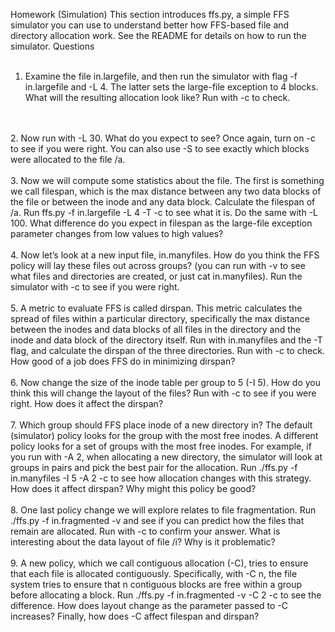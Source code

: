 Homework (Simulation)
This section introduces ffs.py, a simple FFS simulator you can use
to understand better how FFS-based file and directory allocation work.
See the README for details on how to run the simulator.
Questions
<br/>
<br/>
1. Examine the file in.largefile, and then run the simulator with flag -f
in.largefile and -L 4. The latter sets the large-file exception to 4 blocks.
What will the resulting allocation look like? Run with -c to check.

<br/>
<br/>
2. Now run with -L 30. What do you expect to see? Once again, turn on -c
to see if you were right. You can also use -S to see exactly which blocks
were allocated to the file /a.

<br/>
<br/>
3. Now we will compute some statistics about the file. The first is something
we call filespan, which is the max distance between any two data blocks of
the file or between the inode and any data block. Calculate the filespan of
/a. Run ffs.py -f in.largefile -L 4 -T -c to see what it is. Do
the same with -L 100. What difference do you expect in filespan as the
large-file exception parameter changes from low values to high values?

<br/>
<br/>
4. Now let’s look at a new input file, in.manyfiles. How do you think the
FFS policy will lay these files out across groups? (you can run with -v to
see what files and directories are created, or just cat in.manyfiles). Run
the simulator with -c to see if you were right.

<br/>
<br/>
5. A metric to evaluate FFS is called dirspan. This metric calculates the spread
of files within a particular directory, specifically the max distance between
the inodes and data blocks of all files in the directory and the inode and data
block of the directory itself. Run with in.manyfiles and the -T flag, and
calculate the dirspan of the three directories. Run with -c to check. How
good of a job does FFS do in minimizing dirspan?

<br/>
<br/>
6. Now change the size of the inode table per group to 5 (-I 5). How do you
think this will change the layout of the files? Run with -c to see if you were
right. How does it affect the dirspan?

<br/>
<br/>
7. Which group should FFS place inode of a new directory in? The default
(simulator) policy looks for the group with the most free inodes. A different
policy looks for a set of groups with the most free inodes. For example, if
you run with -A 2, when allocating a new directory, the simulator will look
at groups in pairs and pick the best pair for the allocation. Run ./ffs.py
-f in.manyfiles -I 5 -A 2 -c to see how allocation changes with
this strategy. How does it affect dirspan? Why might this policy be good?

<br/>
<br/>
8. One last policy change we will explore relates to file fragmentation. Run
./ffs.py -f in.fragmented -v and see if you can predict how the
files that remain are allocated. Run with -c to confirm your answer. What
is interesting about the data layout of file /i? Why is it problematic?

<br/>
<br/>
9. A new policy, which we call contiguous allocation (-C), tries to ensure that
each file is allocated contiguously. Specifically, with -C n, the file system
tries to ensure that n contiguous blocks are free within a group before allocating a block. Run ./ffs.py -f in.fragmented -v -C 2 -c to
see the difference. How does layout change as the parameter passed to -C
increases? Finally, how does -C affect filespan and dirspan?